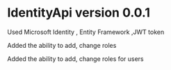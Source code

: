 # IdentityApi version 0.0.1

Used  Microsoft Identity , Entity Framework ,JWT token

Added the ability to add, change roles

Added the ability to add, change roles for users


